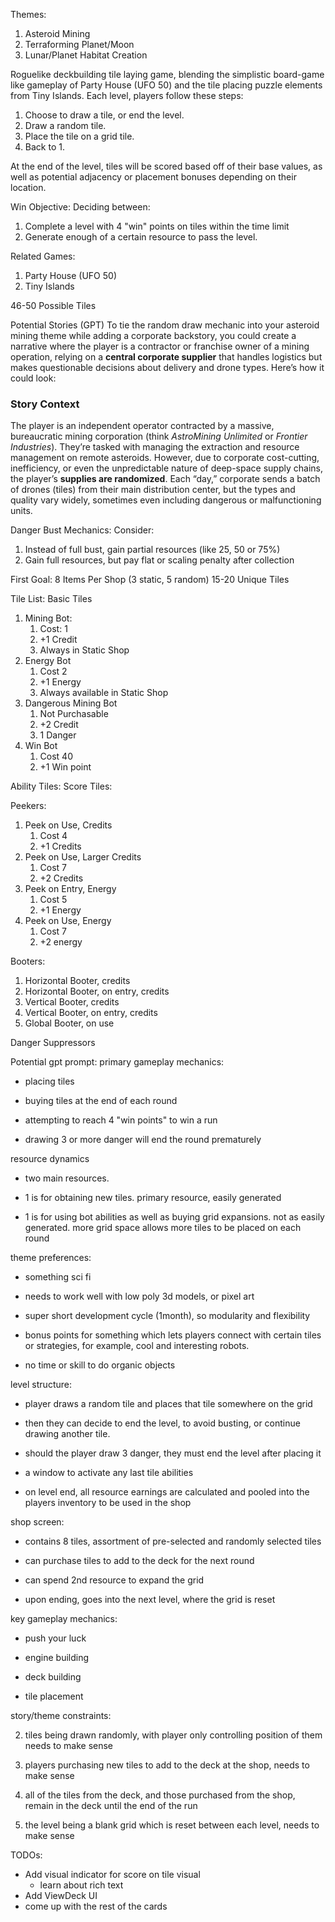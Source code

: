 Themes:
1. Asteroid Mining
2. Terraforming Planet/Moon
3. Lunar/Planet Habitat Creation

Roguelike deckbuilding tile laying game, blending the simplistic board-game like gameplay of Party House (UFO 50) and the tile placing puzzle elements from Tiny Islands. Each level, players follow these steps:

1. Choose to draw a tile, or end the level.
2. Draw a random tile.
4. Place the tile on a grid tile.
5. Back to 1.

At the end of the level, tiles will be scored based off of their base values, as well as potential adjacency or placement bonuses depending on their location.

Win Objective:
Deciding between:
1. Complete a level with 4 "win" points on tiles within the time limit
2. Generate enough of a certain resource to pass the level.

Related Games:
1. Party House (UFO 50)
2. Tiny Islands

46-50 Possible Tiles

Potential Stories (GPT)
To tie the random draw mechanic into your asteroid mining theme while adding a corporate backstory, you could create a narrative where the player is a contractor or franchise owner of a mining operation, relying on a **central corporate supplier** that handles logistics but makes questionable decisions about delivery and drone types. Here’s how it could look:
### Story Context

The player is an independent operator contracted by a massive, bureaucratic mining corporation (think _AstroMining Unlimited_ or _Frontier Industries_). They’re tasked with managing the extraction and resource management on remote asteroids. However, due to corporate cost-cutting, inefficiency, or even the unpredictable nature of deep-space supply chains, the player’s **supplies are randomized**. Each “day,” corporate sends a batch of drones (tiles) from their main distribution center, but the types and quality vary widely, sometimes even including dangerous or malfunctioning units.

Danger Bust Mechanics:
Consider:
1. Instead of full bust, gain partial resources (like 25, 50 or 75%)
2. Gain full resources, but pay flat or scaling penalty after collection

First Goal:
8 Items Per Shop (3 static, 5 random)
15-20 Unique Tiles

Tile List:
Basic Tiles
1. Mining Bot:
	1. Cost: 1
	2. +1 Credit
	3. Always in Static Shop
2. Energy Bot
	1. Cost 2
	2. +1 Energy
	3. Always available in Static Shop
3. Dangerous Mining Bot
	1.  Not Purchasable
	2. +2 Credit
	3. 1 Danger
4. Win Bot
	1. Cost 40
	2. +1 Win point

Ability Tiles:
Score Tiles:


Peekers:
1. Peek on Use, Credits
	1. Cost 4
	2. +1 Credits
2. Peek on Use, Larger Credits
	1. Cost 7
	2. +2 Credits
3. Peek on Entry, Energy
	1.  Cost 5
	2. +1 Energy
4. Peek on Use, Energy
	1. Cost 7
	2.  +2 energy


Booters:
1. Horizontal Booter, credits
2. Horizontal Booter, on entry, credits
3. Vertical Booter, credits
4. Vertical Booter, on entry, credits
5. Global Booter,  on use

Danger Suppressors

Potential gpt prompt:
primary gameplay mechanics:

- placing tiles

- buying tiles at the end of each round

- attempting to reach 4 "win points" to win a run

- drawing 3 or more danger will end the round prematurely

resource dynamics

- two main resources.

- 1 is for obtaining new tiles. primary resource, easily generated

- 1 is for using bot abilities as well as buying grid expansions. not as easily generated. more grid space allows more tiles to be placed on each round

theme preferences:

- something sci fi

- needs to work well with low poly 3d models, or pixel art

- super short development cycle (1month), so modularity and flexibility

- bonus points for something which lets players connect with certain tiles or strategies, for example, cool and interesting robots.

- no time or skill to do organic objects

level structure:

- player draws a random tile and places that tile somewhere on the grid

- then they can decide to end the level, to avoid busting, or continue drawing another tile.

- should the player draw 3 danger, they must end the level after placing it

- a window to activate any last tile abilities

- on level end, all resource earnings are calculated and pooled into the players inventory to be used in the shop

shop screen:

- contains 8 tiles, assortment of pre-selected and randomly selected tiles

- can purchase tiles to add to the deck for the next round

- can spend 2nd resource to expand the grid

- upon ending, goes into the next level, where the grid is reset

key gameplay mechanics:

- push your luck

- engine building

- deck building

- tile placement

story/theme constraints:

2. tiles being drawn randomly, with player only controlling position of them needs to make sense

3. players purchasing new tiles to add to the deck at the shop, needs to make sense

4. all of the tiles from the deck, and those purchased from the shop, remain in the deck until the end of the run

5. the level being a blank grid which is reset between each level, needs to make sense



TODOs:
- Add visual indicator for score on tile visual 
	- learn about rich text
- Add ViewDeck UI
- come up with the rest of the cards